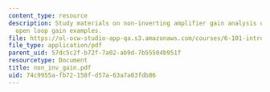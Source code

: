 ```yaml
---
content_type: resource
description: Study materials on non-inverting amplifier gain analysis using finite
  open loop gain examples.
file: https://ol-ocw-studio-app-qa.s3.amazonaws.com/courses/6-101-introductory-analog-electronics-laboratory-spring-2007/74c9955afb72158fd57a63a7a03fdb86_non_inv_gain.pdf
file_type: application/pdf
parent_uid: 57dc5c2f-b72f-7a02-ab9d-7b55504b951f
resourcetype: Document
title: non_inv_gain.pdf
uid: 74c9955a-fb72-158f-d57a-63a7a03fdb86
---
```

